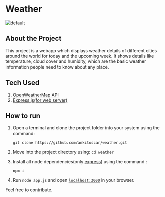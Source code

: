 # Weather 

![default](https://media-exp1.licdn.com/dms/image/C4D1BAQFVhpNDW2MoTw/company-background_10000/0/1568658087480?e=1644379200&v=beta&t=64_O6OLw6rUKBY783TQHB8DZvkZiwIgqDNX3oKSTBhg)

## About the Project
This project is a webapp which displays weather details of different cities around the world for today and the upcoming week. It shows details like temperature, cloud cover and humidity, which are the basic weather information people need to know about any place.
## Tech Used 
1. [OpenWeatherMap API](https://openweathermap.org/)
2. [Express.js(for web server)](https://expressjs.com/)

## How to run 
1. Open a terminal and clone the project folder into your system using the command:

    `git clone https://github.com/ankitoscar/weather.git`

2. Move into the project directory using:
    `cd weather`

3. Install all node dependencies(only [express](https://expressjs.com/)) using the command :

    `npm i`

4. Run `node app.js` and open [`localhost:3000`](https://localhost:3000) in your browser.

Feel free to contribute.
